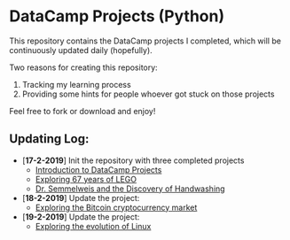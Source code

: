 # DataCamp Projects (Python)

This repository contains the DataCamp projects I completed, which will be continuously updated daily (hopefully).

Two reasons for creating this repository:
1. Tracking my learning process
2. Providing some hints for people whoever got stuck on those projects
   
Feel free to fork or download and enjoy!

## Updating Log:
- [**17-2-2019**] Init the repository with three completed projects
    - [Introduction to DataCamp Projects](https://github.com/yimingpeng/DataCamp-Projects/tree/master/Introduction%20to%20DataCamp%20Projects)
    - [Exploring 67 years of LEGO](https://github.com/yimingpeng/DataCamp-Projects/tree/master/Exploring%2067%20years%20of%20LEGO)
    - [Dr. Semmelweis and the Discovery of Handwashing](https://github.com/yimingpeng/DataCamp-Projects/tree/master/Dr.%20Semmelweis%20and%20the%20Discovery%20of%20Handwashing)
- [**18-2-2019**] Update the project: 
  - [Exploring the Bitcoin cryptocurrency market](https://github.com/yimingpeng/DataCamp-Projects/tree/master/Exploring%20the%20Bitcoin%20cryptocurrency%20market)
- [**19-2-2019**] Update the project:
  - [Exploring the evolution of Linux](https://github.com/yimingpeng/DataCamp-Projects/tree/master/Exploring%20the%20evolution%20of%20Linux)

